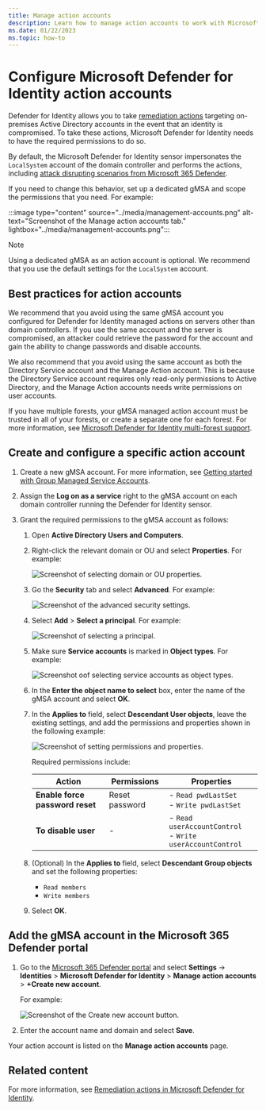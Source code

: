 ```yaml
---
title: Manage action accounts
description: Learn how to manage action accounts to work with Microsoft Defender for Identity.
ms.date: 01/22/2023
ms.topic: how-to
---
```


# Configure Microsoft Defender for Identity action accounts

Defender for Identity allows you to take [remediation actions](../remediation-actions.md) targeting on-premises Active Directory accounts in the event that an identity is compromised. To take these actions, Microsoft Defender for Identity needs to have the required permissions to do so.

By default, the Microsoft Defender for Identity sensor impersonates the `LocalSystem` account of the domain controller and performs the actions, including [attack disrupting scenarios from Microsoft 365 Defender](/microsoft-365/security/defender/automatic-attack-disruption?view=o365-worldwide).

If you need to change this behavior, set up a dedicated gMSA and scope the permissions that you need. For example:

:::image type="content" source="../media/management-accounts.png" alt-text="Screenshot of the Manage action accounts tab." lightbox="../media/management-accounts.png":::

> [!NOTE]
> Using a dedicated gMSA as an action account is optional. We recommend that you use the default settings for the `LocalSystem` account.

<!--do we need new screenshots here?-->

## Best practices for action accounts

We recommend that you avoid using the same gMSA account you configured for Defender for Identity managed actions on servers other than domain controllers. If you use the same account and the server is compromised, an attacker could retrieve the password for the account and gain the ability to change passwords and disable accounts.

We also recommend that you avoid using the same account as both the Directory Service account and the Manage Action account. This is because the Directory Service account requires only read-only permissions to Active Directory, and the Manage Action accounts needs write permissions on user accounts.

If you have multiple forests, your gMSA managed action account must be trusted in all of your forests, or create a separate one for each forest. For more information, see [Microsoft Defender for Identity multi-forest support](multi-forest.md).

## Create and configure a specific action account

1. Create a new gMSA account. For more information, see [Getting started with Group Managed Service Accounts](/windows-server/security/group-managed-service-accounts/getting-started-with-group-managed-service-accounts).

1. Assign the **Log on as a service** right to the gMSA account on each domain controller running the Defender for Identity sensor.

1. Grant the required permissions to the gMSA account as follows:

    1. Open **Active Directory Users and Computers**.

    1. Right-click the relevant domain or OU and select **Properties**. For example:

        ![Screenshot of selecting domain or OU properties.](../media/domain-properties.png)

    1. Go the **Security** tab and select **Advanced**. For example:

        ![Screenshot of the advanced security settings.](../media/advanced-security.png)

    1. Select **Add** > **Select a principal**. For example:

        ![Screenshot of selecting a principal.](../media/select-principal.png)

    1. Make sure **Service accounts** is marked in **Object types**. For example:

        ![Screenshot oof selecting service accounts as object types.](../media/object-types.png)

    1. In the **Enter the object name to select** box, enter the name of the gMSA account and select **OK**.

    1. In the **Applies to** field, select **Descendant User objects**, leave the existing settings, and add the permissions and properties shown in the following example:

        ![Screenshot of setting permissions and properties.](../media/permission-entry.png)

        Required permissions include:

        |Action  |Permissions  |Properties  |
        |---------|---------|---------|
        |**Enable force password reset**     |  Reset password       |   - `Read pwdLastSet` <br>- `Write pwdLastSet`      |
        |**To disable user**     |    -     |                   - `Read userAccountControl` <br>- `Write userAccountControl`      |

    1. (Optional) In the **Applies to** field, select **Descendant Group objects** and set the following properties:

        - `Read members`
        - `Write members`

    1. Select **OK**.

<!--do we have an end result?-->
## Add the gMSA account in the Microsoft 365 Defender portal

1. Go to the [Microsoft 365 Defender portal](https://security.microsoft.com) and select **Settings** -> **Identities** > **Microsoft Defender for Identity** > **Manage action accounts** > **+Create new account**. 

    For example:

    ![Screenshot of the Create new account button.](../media/manage-action-accounts.png)

1. Enter the account name and domain and select **Save**.

Your action account is listed on the **Manage action accounts** page.


## Related content

For more information, see [Remediation actions in Microsoft Defender for Identity](../remediation-actions.md).

<!--do we have a next steps?-->